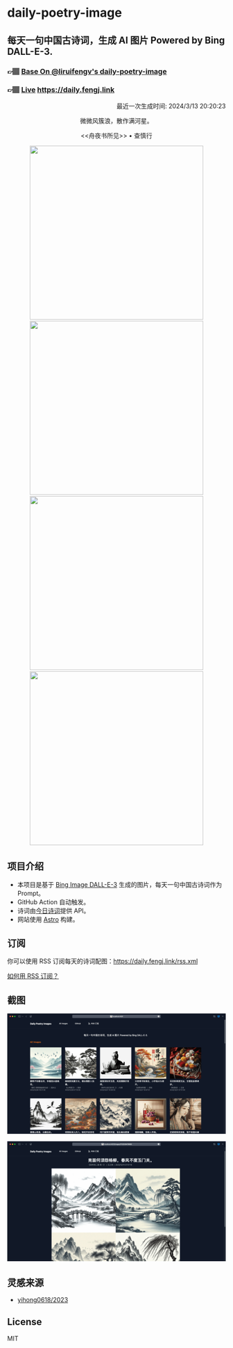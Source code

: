 
# daily-poetry-image

## 每天一句中国古诗词，生成 AI 图片 Powered by Bing DALL-E-3.

### 👉🏽 [Base On @liruifengv's daily-poetry-image](https://github.com/liruifengv/daily-poetry-image)

### 👉🏽 [Live](https://daily.fengj.link) https://daily.fengj.link

<p align="right">
  最近一次生成时间: 2024/3/13 20:20:23
</p>
<p align="center">
微微风簇浪，散作满河星。
</p>
<p align="center">
<<舟夜书所见>> • 查慎行
</p>
<p align="center">
<img src="https://tse2.mm.bing.net/th/id/OIG3.HH1xmTXrJEydTHOifsxN" height="400" width="400" />
<img src="https://tse2.mm.bing.net/th/id/OIG3.GLDoqkHKq.Sd2jSp72aS" height="400" width="400" />
<img src="https://tse3.mm.bing.net/th/id/OIG3.RCnfEJCy1Uab0P.6gKHQ" height="400" width="400" />
<img src="https://tse4.mm.bing.net/th/id/OIG3.AZWt1v16jdiUo1V9tgbA" height="400" width="400" />
</p>

## 项目介绍

-   本项目是基于 [Bing Image DALL-E-3](https://www.bing.com/images/create) 生成的图片，每天一句中国古诗词作为 Prompt。
-   GitHub Action 自动触发。
-   诗词由[今日诗词](https://www.jinrishici.com/)提供 API。
-   网站使用 [Astro](https://astro.build) 构建。

## 订阅

你可以使用 RSS 订阅每天的诗词配图：https://daily.fengj.link/rss.xml

[如何用 RSS 订阅？](https://zhuanlan.zhihu.com/p/55026716)

## 截图

![图片列表](./screenshots/Snipaste_2023-12-28_21-00-26.png)

![图片详情](./screenshots/Snipaste_2023-12-28_21-00-53.png)

## 灵感来源

-   [yihong0618/2023](https://github.com/yihong0618/2023)

## License

MIT
